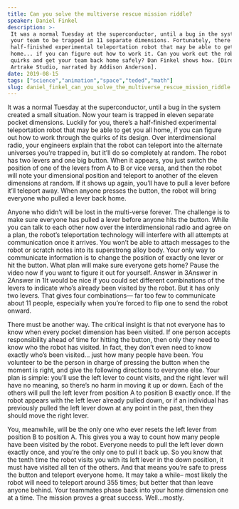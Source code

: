 ```yaml
---
title: Can you solve the multiverse rescue mission riddle?
speaker: Daniel Finkel
description: >-
 It was a normal Tuesday at the superconductor, until a bug in the system caused
 your team to be trapped in 11 separate dimensions. Fortunately, there's a
 half-finished experimental teleportation robot that may be able to get you all
 home... if you can figure out how to work it. Can you work out the robot's design
 quirks and get your team back home safely? Dan Finkel shows how. [Directed by
 Artrake Studio, narrated by Addison Anderson].
date: 2019-08-15
tags: ["science","animation","space","teded","math"]
slug: daniel_finkel_can_you_solve_the_multiverse_rescue_mission_riddle
---
```


It was a normal Tuesday at the superconductor, until a bug in the system created a small
situation. Now your team is trapped in eleven separate pocket dimensions. Luckily for
you, there’s a half-finished experimental teleportation robot that may be able to get you
all home, if you can figure out how to work through the quirks of its design. Over
interdimensional radio, your engineers explain that the robot can teleport into the 
alternate universes you’re trapped in, but it’ll do so completely at random. The robot has
two levers and one big button. When it appears, you just switch the position of one of
the levers from A to B or vice versa, and then the robot will note your dimensional
position and teleport to another of the eleven dimensions at random. If it shows up
again, you’ll have to pull a lever before it’ll teleport away. When anyone presses the
button, the robot will bring everyone who pulled a lever back home.

Anyone who didn’t will be lost in the multi-verse forever. The challenge is to make sure
everyone has pulled a lever before anyone hits the button. While you can talk to each
other now over the interdimensional radio and agree on a plan, the robot’s teleportation
technology will interfere with all attempts at communication once it arrives. You won’t
be able to attach messages to the robot or scratch notes into its superstrong alloy body.
Your only way to communicate information is to change the position of exactly one lever
or hit the button. What plan will make sure everyone gets home? Pause the video now if you
want to figure it out for yourself. Answer in 3Answer in 2Answer in 1It would be nice if
you could set different combinations of the levers to indicate who’s already been
visited by the robot. But it has only two levers. That gives four combinations— far too
few to communicate about 11 people, especially when you’re forced to flip one to send
the robot onward.

There must be another way. The critical insight is that not everyone has to know when every
pocket dimension has been visited. If one person accepts responsibility ahead of time for
hitting the button, then only they need to know who the robot has visited. In fact, they
don’t even need to know exactly who’s been visited… just how many people have been. You
volunteer to be the person in charge of pressing the button when the moment is right, and
give the following directions to everyone else. Your plan is simple: you’ll use the left
lever to count visits, and the right lever will have no meaning, so there’s no harm in 
moving it up or down. Each of the others will pull the left lever from position A to
position B exactly once. If the robot appears with the left lever already pulled down, or
if an individual has previously pulled the left lever down at any point in the past, then
they should move the right lever.

You, meanwhile, will be the only one who ever resets the left lever from position B to
position A. This gives you a way to count how many people have been visited by the robot.
Everyone needs to pull the left lever down exactly once, and you’re the only one to pull
it back up. So you know that the tenth time the robot visits you with its left lever in
the down position, it must have visited all ten of the others. And that means you’re safe
to press the button and teleport everyone home. It may take a while– most likely the
robot will need to teleport around 355 times; but better that than leave anyone behind.
Your teammates phase back into your home dimension one at a time. The mission proves a
great success. Well...mostly.

<!--
ad_duration=0
event="TED-Ed"
external_start_time=0
intro_duration=0
is_subtitle_required="False"
is_talk_featured="False"
language="en"
language_swap="False"
native_language="en"
number_of_related_talks=6
number_of_speakers=1
number_of_subtitled_videos=0
number_of_tags=5
number_of_talk_download_languages=13
number_of_talk_more_resources=0
number_of_talk_recommendations=0
number_of_talks_take_actions=0
post_ad_duration=0
published_timestamp="2019-08-15 19:47:07"
recording_date="2019-08-15"
speaker_is_published=0
speaker_name="Daniel Finkel"
talk_name="Can you solve the multiverse rescue mission riddle?"
talks_tags=["science","animation","space","teded","math"]
url_photo_talk="https://s3.amazonaws.com/talkstar-photos/uploads/83c5c367-5209-401f-a7e1-79cf36cb02d8/cave_rescue_textless.jpg"
url_webpage="https://www.ted.com/talks/daniel_finkel_can_you_solve_the_multiverse_rescue_mission_riddle"
video_type_name="TED-Ed Original"
-->